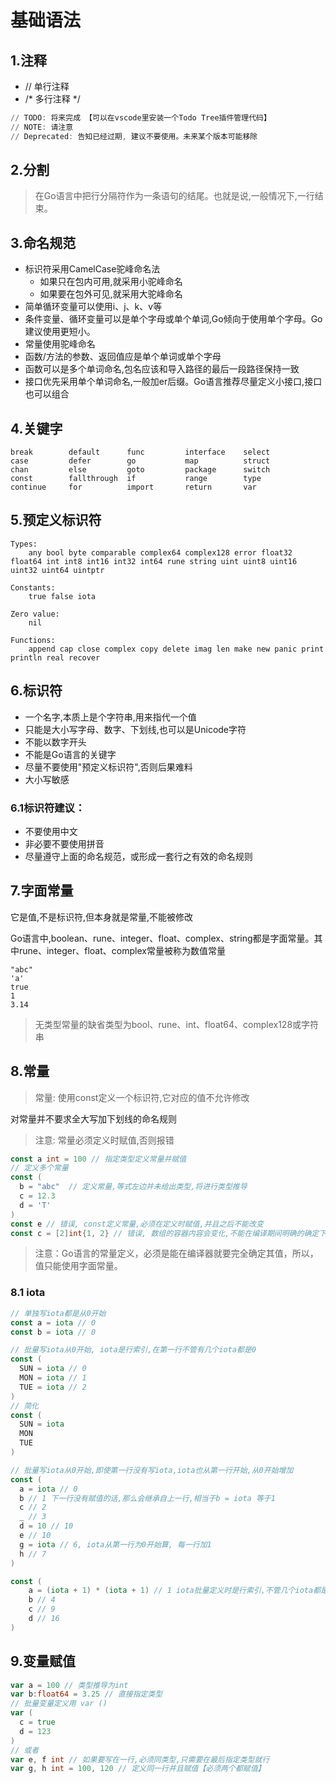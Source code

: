 # 基础语法

## 1.注释

- // 单行注释
- /* 多行注释 */

```powershell
// TODO: 将来完成 【可以在vscode里安装一个Todo Tree插件管理代码】
// NOTE: 请注意
// Deprecated: 告知已经过期, 建议不要使用。未来某个版本可能移除
```

## 2.分割

> 在Go语言中把行分隔符作为一条语句的结尾。也就是说,一般情况下,一行结束。

## 3.命名规范

- 标识符采用CamelCase驼峰命名法
  - 如果只在包内可用,就采用小驼峰命名
  - 如果要在包外可见,就采用大驼峰命名
- 简单循环变量可以使用i、j、k、v等
- 条件变量、循环变量可以是单个字母或单个单词,Go倾向于使用单个字母。Go建议使用更短小。
- 常量使用驼峰命名
- 函数/方法的参数、返回值应是单个单词或单个字母
- 函数可以是多个单词命名,包名应该和导入路径的最后一段路径保持一致
- 接口优先采用单个单词命名,一般加er后缀。Go语言推荐尽量定义小接口,接口也可以组合

## 4.关键字

[文档地址]: https://golang.google.cn/ref/spec

```
break        default      func         interface    select
case         defer        go           map          struct
chan         else         goto         package      switch
const        fallthrough  if           range        type
continue     for          import       return       var
```

## 5.预定义标识符

[文档地址]: https://golang.google.cn/ref/spec#Predeclared_identifiers

```
Types:
	any bool byte comparable complex64 complex128 error float32 float64 int int8 int16 int32 int64 rune string uint uint8 uint16 uint32 uint64 uintptr
	
Constants:
	true false iota

Zero value:
	nil

Functions:
	append cap close complex copy delete imag len make new panic print println real recover
```

## 6.标识符

- 一个名字,本质上是个字符串,用来指代一个值
- 只能是大小写字母、数字、下划线,也可以是Unicode字符
- 不能以数字开头
- 不能是Go语言的关键字
- 尽量不要使用"预定义标识符",否则后果难料
- 大小写敏感

### 6.1标识符建议： 

- 不要使用中文 
- 非必要不要使用拼音 
- 尽量遵守上面的命名规范，或形成一套行之有效的命名规则

## 7.字面常量

它是值,不是标识符,但本身就是常量,不能被修改

Go语言中,boolean、rune、integer、float、complex、string都是字面常量。其中rune、integer、float、complex常量被称为数值常量

```
"abc"
'a'
true
1
3.14
```

> 无类型常量的缺省类型为bool、rune、int、float64、complex128或字符串

## 8.常量

> 常量: 使用const定义一个标识符,它对应的值不允许修改

对常量并不要求全大写加下划线的命名规则

> 注意: 常量必须定义时赋值,否则报错

```go
const a int = 100 // 指定类型定义常量并赋值
// 定义多个常量
const (
  b = "abc"  // 定义常量,等式左边并未给出类型,将进行类型推导
  c = 12.3
  d = 'T'
)
const e // 错误, const定义常量,必须在定义时赋值,并且之后不能改变
const c = [2]int{1, 2} // 错误, 数组的容器内容会变化,不能在编译期间明确的确定下来, 所以不能使用const，应该使用var
```

> 注意：Go语言的常量定义，必须是能在编译器就要完全确定其值，所以，值只能使用字面常量。

### 8.1 iota

```go
// 单独写iota都是从0开始
const a = iota // 0
const b = iota // 0
```

```go
// 批量写iota从0开始, iota是行索引,在第一行不管有几个iota都是0
const (
  SUN = iota // 0 
  MON = iota // 1
  TUE = iota // 2
)
// 简化
const (
  SUN = iota
  MON
  TUE
)
```

```go
// 批量写iota从0开始,即使第一行没有写iota,iota也从第一行开始,从0开始增加
const (
  a = iota // 0
  b // 1 下一行没有赋值的话,那么会继承自上一行,相当于b = iota 等于1
  c // 2
  _ // 3
  d = 10 // 10
  e // 10
  g = iota // 6, iota从第一行为0开始算, 每一行加1
  h // 7
)
```

```go
const (
    a = (iota + 1) * (iota + 1) // 1 iota批量定义时是行索引,不管几个iota都是0
    b // 4
    c // 9
    d // 16
)
```

## 9.变量赋值

```go
var a = 100 // 类型推导为int
var b:float64 = 3.25 // 直接指定类型
// 批量变量定义用 var ()
var (
  c = true
  d = 123
)
// 或者
var e, f int // 如果要写在一行,必须同类型,只需要在最后指定类型就行
var g, h int = 100, 120 // 定义同一行并且赋值【必须两个都赋值】
```



















